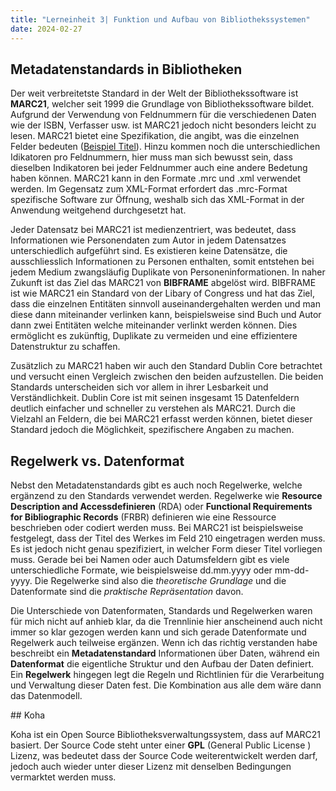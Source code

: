 ```yaml
---
title: "Lerneinheit 3| Funktion und Aufbau von Bibliothekssystemen"
date: 2024-02-27
---
```



## Metadatenstandards in Bibliotheken

Der weit verbreitetste Standard in der Welt der Bibliothekssoftware ist **MARC21**, welcher seit 1999 die Grundlage von Bibliothekssoftware bildet. Aufgrund der Verwendung von Feldnummern für die verschiedenen Daten wie der ISBN, Verfasser usw. ist MARC21 jedoch nicht besonders leicht zu lesen. MARC21 bietet eine Spezifikation, die angibt, was die einzelnen Felder bedeuten ([Beispiel Titel](https://www.loc.gov/marc/bibliographic/bd210.html)). Hinzu kommen noch die unterschiedlichen Idikatoren pro Feldnummern, hier muss man sich bewusst sein, dass dieselben Indikatoren bei jeder Feldnummer auch eine andere Bedetung haben können. MARC21 kann in den Formate .mrc und .xml verwendet werden. Im Gegensatz zum XML-Format erfordert das .mrc-Format spezifische Software zur Öffnung, weshalb sich das XML-Format in der Anwendung weitgehend durchgesetzt hat. 

Jeder Datensatz bei MARC21 ist medienzentriert, was bedeutet, dass Informationen wie Personendaten zum Autor in jedem Datensatzes unterschiedlich aufgeführt sind. Es existieren keine Datensätze, die ausschliesslich Informationen zu Personen enthalten, somit entstehen bei jedem Medium zwangsläufig Duplikate von Personeninformationen. In naher Zukunft ist das Ziel das MARC21 von **BIBFRAME** abgelöst wird. BIBFRAME ist wie MARC21 ein Standard von der Libary of Congress und hat das Ziel, dass die einzelnen Entitäten sinnvoll auseinandergehalten werden und man diese dann miteinander verlinken kann, beispielsweise sind Buch und Autor dann zwei Entitäten welche miteinander verlinkt werden können. Dies ermöglicht es zukünftig, Duplikate zu vermeiden und eine effizientere Datenstruktur zu schaffen.

Zusätzlich zu MARC21 haben wir auch den Standard Dublin Core betrachtet und versucht einen Vergleich zwischen den beiden aufzustellen. Die beiden Standards unterscheiden sich vor allem in ihrer Lesbarkeit und Verständlichkeit. Dublin Core ist mit seinen insgesamt 15 Datenfeldern deutlich einfacher und schneller zu verstehen als MARC21. Durch die Vielzahl an Feldern, die bei MARC21 erfasst werden können, bietet dieser Standard jedoch die Möglichkeit, spezifischere Angaben zu machen.

## Regelwerk vs. Datenformat

Nebst den Metadatenstandards gibt es auch noch Regelwerke, welche ergänzend zu den Standards verwendet werden. Regelwerke wie **Resource Description and Accessdefinieren** (RDA) oder **Functional Requirements for Bibliographic Records** (FRBR) definieren wie eine Ressource beschrieben oder codiert werden muss. Bei MARC21 ist beispielsweise festgelegt, dass der Titel des Werkes im Feld 210 eingetragen werden muss. Es ist jedoch nicht genau spezifiziert, in welcher Form dieser Titel vorliegen muss. Gerade bei bei Namen oder auch Datumsfeldern gibt es viele unterschiedliche Formate, wie beispielsweise dd.mm.yyyy oder mm-dd-yyyy. Die Regelwerke sind also die *theoretische Grundlage* und die Datenformate sind die *praktische Repräsentation* davon.  

Die Unterschiede von Datenformaten, Standards und Regelwerken waren für mich nicht auf anhieb klar, da die Trennlinie hier anscheinend auch nicht immer so klar gezogen werden kann und sich gerade Datenformate und Regelwerk auch teilweise ergänzen. Wenn ich das richtig verstanden habe beschreibt ein **Metadatenstandard** Informationen über Daten, während ein **Datenformat** die eigentliche Struktur und den Aufbau der Daten definiert. Ein **Regelwerk** hingegen legt die Regeln und Richtlinien für die Verarbeitung und Verwaltung dieser Daten fest. Die Kombination aus alle dem wäre dann das Datenmodell. 


## Koha

Koha ist ein Open Source Bibliotheksverwaltungssystem, dass auf MARC21 basiert. Der Source Code steht unter einer **GPL** (General Public License ) Lizenz, was bedeutet dass der Source Code weiterentwickelt werden darf, jedoch auch wieder unter dieser Lizenz mit denselben Bedingungen vermarktet werden muss. 